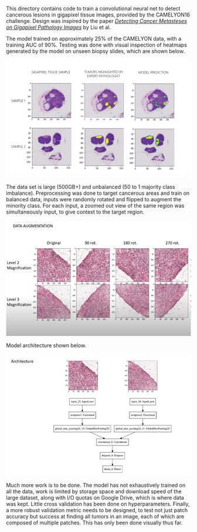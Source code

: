 This directory contains code to train a convolutional neural net to detect cancerous lesions in gigapixel tissue images, provided by the CAMELYON16 challenge. Design was inspired by the paper [*Detecting Cancer Metasteses on Gigapixel Pathology Images*](https://arxiv.org/pdf/1703.02442.pdf) by Liu et al. 

The model trained on approximately 25% of the CAMELYON data, with a training AUC of 90%. Testing was done with visual inspection of heatmaps generated by the model on unseen biopsy slides, which are shown below.
 
 ![Alt text](figures/figure1.png?raw=true "Title")

The data set is large (500GB+) and unbalanced (50 to 1 majority class imbalance). Preprocessing was done to target cancerous areas and train on balanced data, inputs were randomly rotated and flipped to augment the minority class. For each input, a zoomed out view of the same region was simultaneously input, to give context to the target region.

 ![Alt text](figures/figure2.PNG?raw=true "Title2")
 
 Model architecture shown below. 
 
  ![Alt text](figures/figure3.PNG?raw=true "Title3")


Much more work is to be done. The model has not exhaustively trained on all the data, work is limited by storage space and download speed of the large dataset, along with I/O quotas on Google Drive, which is where data was kept. Little cross validation has been done on hyperparameters. Finally, a more robust validation metric needs to be designed, to test not just patch accuracy but success at finding all tumors in an image, each of which are composed of multiple patches. This has only been done visually thus far.